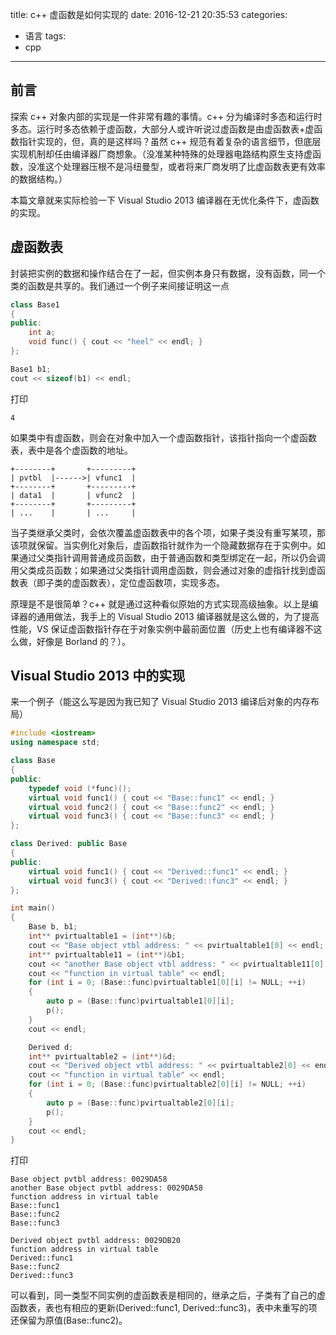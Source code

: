 title: c++ 虚函数是如何实现的
date: 2016-12-21 20:35:53
categories:
- 语言
tags: 
- cpp
---


## 前言

探索 c++ 对象内部的实现是一件非常有趣的事情。c++ 分为编译时多态和运行时多态。运行时多态依赖于虚函数，大部分人或许听说过虚函数是由虚函数表+虚函数指针实现的，但，真的是这样吗？虽然 c++ 规范有着复杂的语言细节，但底层实现机制却任由编译器厂商想象。（没准某种特殊的处理器电路结构原生支持虚函数，没准这个处理器压根不是冯纽曼型，或者将来厂商发明了比虚函数表更有效率的数据结构。）

本篇文章就来实际检验一下 Visual Studio 2013 编译器在无优化条件下，虚函数的实现。

## 虚函数表

封装把实例的数据和操作结合在了一起，但实例本身只有数据，没有函数，同一个类的函数是共享的。我们通过一个例子来间接证明这一点

```cpp
class Base1
{
public:
	int a;
	void func() { cout << "heel" << endl; }
};

Base1 b1;
cout << sizeof(b1) << endl;
```

打印

    4

如果类中有虚函数，则会在对象中加入一个虚函数指针，该指针指向一个虚函数表，表中是各个虚函数的地址。

    +--------+       +---------+
    | pvtbl  |------>| vfunc1  |
    +--------+       +---------+
    | data1  |       | vfunc2  |
    +--------+       +---------+
    | ...    |       | ...     |

当子类继承父类时，会依次覆盖虚函数表中的各个项，如果子类没有重写某项，那该项就保留。当实例化对象后，虚函数指针就作为一个隐藏数据存在于实例中。如果通过父类指针调用普通成员函数，由于普通函数和类型绑定在一起，所以仍会调用父类成员函数；如果通过父类指针调用虚函数，则会通过对象的虚指针找到虚函数表（即子类的虚函数表），定位虚函数项，实现多态。

原理是不是很简单？c++ 就是通过这种看似原始的方式实现高级抽象。以上是编译器的通用做法，我手上的 Visual Studio 2013 编译器就是这么做的，为了提高性能，VS 保证虚函数指针存在于对象实例中最前面位置（历史上也有编译器不这么做，好像是 Borland 的？）。

## Visual Studio 2013 中的实现

来一个例子（能这么写是因为我已知了 Visual Studio 2013 编译后对象的内存布局）

```cpp
#include <iostream>
using namespace std;

class Base 
{
public:
	typedef void (*func)();
	virtual void func1() { cout << "Base::func1" << endl; }
	virtual void func2() { cout << "Base::func2" << endl; }
	virtual void func3() { cout << "Base::func3" << endl; }
};

class Derived: public Base
{
public:
	virtual void func1() { cout << "Derived::func1" << endl; }
	virtual void func3() { cout << "Derived::func3" << endl; }
};

int main()
{
	Base b, b1;
	int** pvirtualtable1 = (int**)&b;
	cout << "Base object vtbl address: " << pvirtualtable1[0] << endl;
	int** pvirtualtable11 = (int**)&b1;
	cout << "another Base object vtbl address: " << pvirtualtable11[0] << endl;
	cout << "function in virtual table" << endl;
	for (int i = 0; (Base::func)pvirtualtable1[0][i] != NULL; ++i)
	{
		auto p = (Base::func)pvirtualtable1[0][i];
		p();
	}
	cout << endl;

	Derived d;
	int** pvirtualtable2 = (int**)&d;
	cout << "Derived object vtbl address: " << pvirtualtable2[0] << endl;
	cout << "function in virtual table" << endl;
	for (int i = 0; (Base::func)pvirtualtable2[0][i] != NULL; ++i)
	{
		auto p = (Base::func)pvirtualtable2[0][i];
		p();
	}
	cout << endl;
}
```

打印

    Base object pvtbl address: 0029DA58
    another Base object pvtbl address: 0029DA58
    function address in virtual table
    Base::func1
    Base::func2
    Base::func3

    Derived object pvtbl address: 0029DB20
    function address in virtual table
    Derived::func1
    Base::func2
    Derived::func3


可以看到，同一类型不同实例的虚函数表是相同的，继承之后，子类有了自己的虚函数表，表也有相应的更新(Derived::func1, Derived::func3)，表中未重写的项还保留为原值(Base::func2)。
